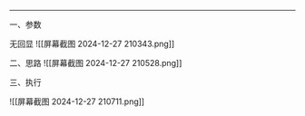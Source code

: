 
---
一、参数

无回显
![[屏幕截图 2024-12-27 210343.png]]

二、思路
![[屏幕截图 2024-12-27 210528.png]]

三、执行

![[屏幕截图 2024-12-27 210711.png]]